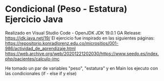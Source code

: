 # Condicional (Peso - Estatura) Ejercicio Java
Realizado en Visual Studio Code - OpenJDK JDK 19.0.1 GA Release: https://jdk.java.net/19/
El ejercicio fue inspirado en las siguientes páginas:
https://repositorio.konradlorenz.edu.co/micrositios/001-986/actividad_de_aprendizaje.html
https://web.archive.org/web/20201221202030/https://www.seedo.es/index.php/pacientes/calculo-imc

He tomado un par de variables "peso", "estatura" y en Main los ejecuto con las condicionales (if - else if y else)
